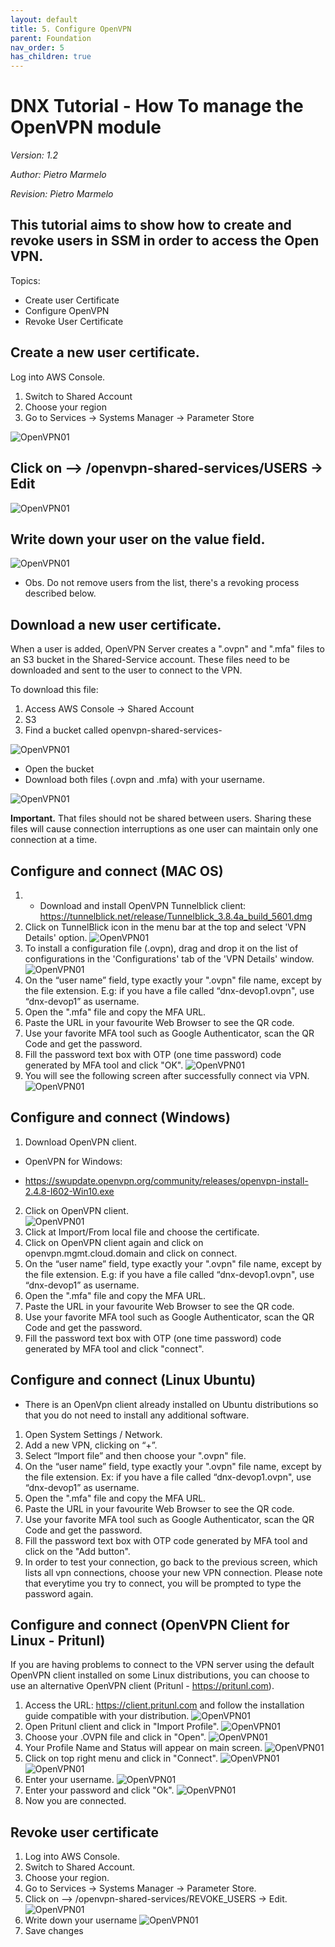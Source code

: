 ```yaml
---
layout: default
title: 5. Configure OpenVPN
parent: Foundation
nav_order: 5
has_children: true
---
```


# DNX Tutorial - How To manage the OpenVPN module
_Version: 1.2_

_Author: Pietro Marmelo_

_Revision: Pietro Marmelo_

## This tutorial aims to show how to create and revoke users in SSM in order to access the Open VPN.

Topics:
 - Create user Certificate
 - Configure OpenVPN
 - Revoke User Certificate

## Create a new user certificate.

 Log into AWS Console.
1. Switch to Shared Account
2. Choose your region
3. Go to Services → Systems Manager → Parameter Store

![OpenVPN01](/assets/images/OpenVPN_01.png)


## Click on --> /openvpn-shared-services/USERS → Edit

![OpenVPN01](/assets/images/OpenVPN_02.png)

## Write down your user on the value field.

![OpenVPN01](/assets/images/OpenVPN_03.png)

* Obs. Do not remove users from the list, there's a revoking process described below.

## Download a new user certificate.

When a user is added, OpenVPN Server creates a ".ovpn" and ".mfa" files to an S3 bucket in the Shared-Service account. These files need to be downloaded and sent to the user to connect to the VPN.

To download this file:

1. Access AWS Console → Shared Account
2. S3
3. Find a bucket called openvpn-shared-services-<random number>

![OpenVPN01](/assets/images/OpenVPN_04.png)

 * Open the bucket
 * Download both files (.ovpn and .mfa) with your username.

 ![OpenVPN01](/assets/images/OpenVPN_05.png)

**Important.** That files should not be shared between users. Sharing these files will cause connection interruptions as one user can maintain only one connection at a time.


## Configure and connect (MAC OS)
1. * Download and install OpenVPN Tunnelblick client: https://tunnelblick.net/release/Tunnelblick_3.8.4a_build_5601.dmg
2. Click on TunnelBlick icon in the menu bar at the top and select 'VPN Details' option.
![OpenVPN01](/assets/images/OpenVPN_06.png)
3. To install a configuration file (.ovpn), drag and drop it on the list of configurations in the 'Configurations' tab of the 'VPN Details' window.  
![OpenVPN01](/assets/images/OpenVPN_07.png)
4. On the “user name” field, type exactly your ".ovpn" file name, except by the file extension. E.g: if you have a file called “dnx-devop1.ovpn", use “dnx-devop1” as username.
5. Open the ".mfa" file and copy the MFA URL.
6. Paste the URL in your favourite Web Browser to see the QR code.
7. Use your favorite MFA tool such as Google Authenticator, scan the QR Code and get the password.
8. Fill the password text box with OTP (one time password) code generated by MFA tool and click "OK".
![OpenVPN01](/assets/images/OpenVPN_08.png)
9. You will see the following screen after successfully connect via VPN.
![OpenVPN01](/assets/images/OpenVPN_09.png)

## Configure and connect (Windows)
1. Download OpenVPN client.
 * OpenVPN for Windows:
 - https://swupdate.openvpn.org/community/releases/openvpn-install-2.4.8-I602-Win10.exe
2. Click on OpenVPN client.  
![OpenVPN01](/assets/images/OpenVPN_10.png)
3. Click at Import/From local file and choose the certificate.
4. Click on OpenVPN client again and click on openvpn.mgmt.cloud.domain and click on connect.
5. On the “user name” field, type exactly your ".ovpn" file name, except by the file extension. E.g: if you have a file called “dnx-devop1.ovpn", use “dnx-devop1” as username.
6. Open the ".mfa" file and copy the MFA URL.
7. Paste the URL in your favourite Web Browser to see the QR code.
8. Use your favorite MFA tool such as Google Authenticator, scan the QR Code and get the password.
9. Fill the password text box with OTP (one time password) code generated by MFA tool and click "connect".


## Configure and connect (Linux Ubuntu)
*  There is an OpenVpn client already installed on Ubuntu distributions so that you do not need to install any additional software.
1. Open System Settings / Network.
2. Add a new VPN, clicking on “+”.
3. Select “Import file” and then choose your ".ovpn" file.
4. On the “user name” field, type exactly your ".ovpn" file name, except by the file extension. Ex: if you have a file called “dnx-devop1.ovpn", use “dnx-devop1” as username.
5. Open the ".mfa" file and copy the MFA URL.
6. Paste the URL in your favourite Web Browser to see the QR code.
7. Use your favorite MFA tool such as Google Authenticator, scan the QR Code and get the password.
8. Fill the password text box with OTP code generated by MFA tool and click on the "Add button".
9. In order to test your connection, go back to the previous screen, which lists all vpn connections, choose your new VPN connection. Please note that everytime you try to connect, you will be prompted to type the password again.

## Configure and connect (OpenVPN Client for Linux - Pritunl)

If you are having problems to connect to the VPN server using the default OpenVPN client installed on some Linux distributions, you can choose to use an alternative OpenVPN client (Pritunl - https://pritunl.com).

1. Access the URL: https://client.pritunl.com and follow the installation guide compatible with your distribution.
![OpenVPN01](/assets/images/OpenVPN_13.png)
2. Open Pritunl client and click in "Import Profile".
![OpenVPN01](/assets/images/OpenVPN_14.png)
3. Choose your .OVPN file and click in "Open".
![OpenVPN01](/assets/images/OpenVPN_15.png)
4. Your Profile Name and Status will appear on main screen.
![OpenVPN01](/assets/images/OpenVPN_16.png) 
5. Click on top right menu and click in "Connect".
![OpenVPN01](/assets/images/OpenVPN_17_0.png)
![OpenVPN01](/assets/images/OpenVPN_17.png)
6. Enter your username.
![OpenVPN01](/assets/images/OpenVPN_18.png)
7. Enter your password and click "Ok".
![OpenVPN01](/assets/images/OpenVPN_19.png)
8. Now you are connected.

## Revoke user certificate
1. Log into AWS Console.
2. Switch to Shared Account.
3. Choose your region.
4. Go to Services → Systems Manager → Parameter Store.
5. Click on --> /openvpn-shared-services/REVOKE_USERS → Edit.
![OpenVPN01](/assets/images/OpenVPN_11.png)
6. Write down your username
![OpenVPN01](/assets/images/OpenVPN_12.png)
7. Save changes